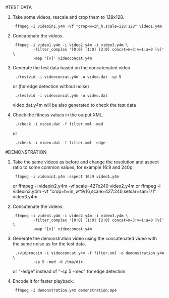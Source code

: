 #TEST DATA

1. Take some videos, rescale and crop them to 128x128.

        ffmpeg -i videoin1.y4m -vf "crop=w=in_h,scale=128:128" video1.y4m

2. Concatenate the videos.

        ffmpeg -i video1.y4m -i video2.y4m -i video3.y4m \
                -filter_complex '[0:0] [1:0] [2:0] concat=n=3:v=1:a=0 [v]' \
                -map '[v]' videoconcat.y4m

3. Generate the test data based on the concatenated video.

        ./testvid -i videoconcat.y4m -o video.dat -sp 5

   or (for edge detection without noise)

        ./testvid -i videoconcat.y4m -o video.dat

   video.dat.y4m will be also generated to check the test data

4. Check the fitness values in the output XML.

        ./check -i video.dat -f filter.xml -med

   or

        ./check -i video.dat -f filter.xml -edge

#DEMONSTRATION

1. Take the same videos as before and change the resolution and aspect ratio
   to some common values, for example 16:9 and 240p.

        ffmpeg -i videoin1.y4m -aspect 16:9 video1.y4m
   or
        ffmpeg -i videoin2.y4m -vf scale=427x240 video2.y4m
   or
        ffmpeg -i videoin3.y4m -vf
        "crop=h=in_w*9/16,scale=427:240,setsar=sar=1/1" video3.y4m

2. Concatenate the videos.

        ffmpeg -i video1.y4m -i video2.y4m -i video3.y4m \
                -filter_complex '[0:0] [1:0] [2:0] concat=n=3:v=1:a=0 [v]' \
                -map '[v]' videoconcat.y4m

3. Generate the demonstration video using the concatenated video with the same
   noise as for the test data.

        ./vidprocsim -i videoconcat.y4m -f filter.xml -o demonstration.y4m \
                -sp 5 -med -d /tmp/dir

   or "-edge" instead of "-sp 5 -med" for edge detection.

4. Encode it for faster playback.

        ffmpeg -i demonstration.y4m demonstration.mp4
